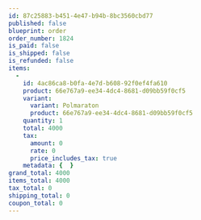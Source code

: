 ```yaml
---
id: 87c25883-b451-4e47-b94b-8bc3560cbd77
published: false
blueprint: order
order_number: 1824
is_paid: false
is_shipped: false
is_refunded: false
items:
  -
    id: 4ac86ca8-b0fa-4e7d-b608-92f0ef4fa610
    product: 66e767a9-ee34-4dc4-8681-d09bb59f0cf5
    variant:
      variant: Polmaraton
      product: 66e767a9-ee34-4dc4-8681-d09bb59f0cf5
    quantity: 1
    total: 4000
    tax:
      amount: 0
      rate: 0
      price_includes_tax: true
    metadata: {  }
grand_total: 4000
items_total: 4000
tax_total: 0
shipping_total: 0
coupon_total: 0
---
```

